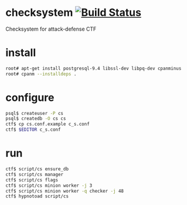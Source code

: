 # checksystem [![Build Status](https://travis-ci.org/HackerDom/checksystem.svg?branch=master)](https://travis-ci.org/HackerDom/checksystem)
Checksystem for attack-defense CTF

# install
```bash
root# apt-get install postgresql-9.4 libssl-dev libpq-dev cpanminus
root# cpanm --installdeps .
```

# configure
```bash
psql$ createuser -P cs
psql$ createdb -O cs cs
ctf$ cp cs.conf.example c_s.conf
ctf$ $EDITOR c_s.conf
```

# run
```bash
ctf$ script/cs ensure_db
ctf$ script/cs manager
ctf$ script/cs flags
ctf$ script/cs minion worker -j 3
ctf$ script/cs minion worker -q checker -j 48
ctf$ hypnotoad script/cs
```
